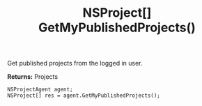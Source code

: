 ﻿---
uid: crmscript_ref_NSProjectAgent_GetMyPublishedProjects
title: NSProject[] GetMyPublishedProjects()
intellisense: NSProjectAgent.GetMyPublishedProjects
keywords: NSProjectAgent, GetMyPublishedProjects
so.topic: reference
---

Get published projects from the logged in user.


**Returns:** Projects

```crmscript
NSProjectAgent agent;
NSProject[] res = agent.GetMyPublishedProjects();
```

